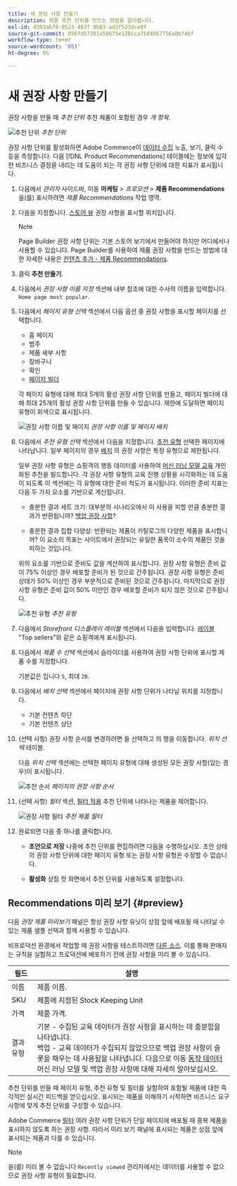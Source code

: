 ```yaml
---
title: 새 권장 사항 만들기
description: 제품 추천 단위를 만드는 방법을 알아봅니다.
exl-id: d393ab78-0523-463f-9b03-ad3f523dce0f
source-git-commit: d56fd57281a5b675e128cca75d4057756a0bf4bf
workflow-type: tm+mt
source-wordcount: '853'
ht-degree: 0%

---
```


# 새 권장 사항 만들기

권장 사항을 만들 때 _추천 단위_ 추천 제품이 포함된 경우 _개 항목_.

![추천 단위](assets/unit.png)
_추천 단위_

권장 사항 단위를 활성화하면 Adobe Commerce이 [데이터 수집](workspace.md) 노출, 보기, 클릭 수 등을 측정합니다. 다음 [!DNL Product Recommendations] 테이블에는 정보에 입각한 비즈니스 결정을 내리는 데 도움이 되는 각 권장 사항 단위에 대한 지표가 표시됩니다.

1. 다음에서 _관리자_ 사이드바, 이동 **마케팅** > _프로모션_ > **제품 Recommendations** 을(를) 표시하려면 _제품 Recommendations_ 작업 영역.

1. 다음을 지정합니다. [스토어 뷰](https://experienceleague.adobe.com/docs/commerce-admin/start/setup/websites-stores-views.html#scope-settings) 권장 사항을 표시할 위치입니다.

   >[!NOTE]
   >
   > Page Builder 권장 사항 단위는 기본 스토어 보기에서 만들어야 하지만 어디에서나 사용할 수 있습니다. Page Builder를 사용하여 제품 권장 사항을 만드는 방법에 대한 자세한 내용은 [컨텐츠 추가 - 제품 Recommendations](https://experienceleague.adobe.com/docs/commerce-admin/page-builder/add-content/recommendations.html).

1. 클릭 **추천 만들기**.

1. 다음에서 _권장 사항 이름 지정_ 섹션에 내부 참조에 대한 수사적 이름을 입력합니다. `Home page most popular`.

1. 다음에서 _페이지 유형 선택_ 섹션에서 다음 옵션 중 권장 사항을 표시할 페이지를 선택합니다.

   - 홈 페이지
   - 범주
   - 제품 세부 사항
   - 장바구니
   - 확인
   - [페이지 빌더](https://experienceleague.adobe.com/docs/commerce-admin/page-builder/add-content/recommendations.html)

   각 페이지 유형에 대해 최대 5개의 활성 권장 사항 단위를 만들고, 페이지 빌더에 대해 최대 25개의 활성 권장 사항 단위를 만들 수 있습니다. 제한에 도달하면 페이지 유형이 회색으로 표시됩니다.

   ![권장 사항 이름 및 페이지](assets/create-recommendation.png)
   _권장 사항 이름 및 페이지 배치_

1. 다음에서 _추천 유형 선택_ 섹션에서 다음을 지정합니다. [추천 유형](type.md) 선택한 페이지에 나타납니다. 일부 페이지의 경우 [배치](placement.md) 의 권장 사항은 특정 유형으로 제한됩니다.

   일부 권장 사항 유형은 쇼핑객의 행동 데이터를 사용하여 [머신 러닝 모델 교육](behavioral-data.md) 개인화된 추천을 빌드합니다. 각 권장 사항 유형의 교육 진행 상황을 시각화하는 데 도움이 되도록 이 섹션에는 각 유형에 대한 준비 척도가 표시됩니다. 이러한 준비 지표는 다음 두 가지 요소를 기반으로 계산됩니다.

   - 충분한 결과 세트 크기: 대부분의 시나리오에서 이 사용을 피할 만큼 충분한 결과가 반환됩니까? [백업 권장 사항](behavioral-data.md#backuprecs)?

   - 충분한 결과 집합 다양성: 반환되는 제품이 카탈로그의 다양한 제품을 표시합니까? 이 요소의 목표는 사이트에서 권장되는 유일한 품목이 소수의 제품인 것을 피하는 것입니다.

   위의 요소를 기반으로 준비도 값을 계산하여 표시합니다. 권장 사항 유형은 준비 값이 75% 이상인 경우 배포할 준비가 된 것으로 간주됩니다. 권장 사항 유형은 준비 상태가 50% 이상인 경우 부분적으로 준비된 것으로 간주됩니다. 마지막으로 권장 사항 유형은 준비 값이 50% 미만인 경우 배포할 준비가 되지 않은 것으로 간주됩니다.

   ![추천 유형](assets/create-recommendation-select-type.png)
   _추천 유형_

1. 다음에서 _Storefront 디스플레이 레이블_ 섹션에서 다음을 입력합니다. [레이블](placement.md#recommendation-labels) &quot;Top sellers&quot;와 같은 쇼핑객에게 표시됩니다.

1. 다음에서 _제품 수 선택_ 섹션에서 슬라이더를 사용하여 권장 사항 단위에 표시할 제품 수를 지정합니다.

   기본값은 입니다 `5`, 최대 `20`.

1. 다음에서 _배치 선택_ 섹션에서 페이지에 권장 사항 단위가 나타날 위치를 지정합니다.

   - 기본 컨텐츠 하단
   - 기본 컨텐츠 상단

1. (선택 사항) 권장 사항 순서를 변경하려면 을 선택하고 의 행을 이동합니다. _위치 선택_ 테이블.

   다음 _위치 선택_ 섹션에는 선택한 페이지 유형에 대해 생성된 모든 권장 사항(있는 경우)이 표시됩니다.

   ![추천 순서](assets/create-recommendation-select-placement.png)
   _페이지의 권장 사항 순서_

1. (선택 사항) _필터_ 섹션, [필터 적용](filters.md) 추천 단위에 나타나는 제품을 제어합니다.

   ![권장 사항 필터](assets/create-recommendation-filter-products.png)
   _추천 제품 필터_

1. 완료되면 다음 중 하나를 클릭합니다.

   - **초안으로 저장** 나중에 추천 단위를 편집하려면 다음을 수행하십시오. 초안 상태의 권장 사항 단위에 대한 페이지 유형 또는 권장 사항 유형은 수정할 수 없습니다.

   - **활성화** 상점 첫 화면에서 추천 단위를 사용하도록 설정합니다.

## Recommendations 미리 보기 {#preview}

다음 _권장 제품 미리보기_ 패널은 항상 권장 사항 유닛이 상점 앞에 배포될 때 나타날 수 있는 제품 샘플 선택과 함께 사용할 수 있습니다.

비프로덕션 환경에서 작업할 때 권장 사항을 테스트하려면 [다른 소스](settings.md). 이를 통해 판매자는 규칙을 실험하고 프로덕션에 배포하기 전에 권장 사항을 미리 볼 수 있습니다.

| 필드 | 설명 |
|---|---|
| 이름 | 제품 이름. |
| SKU | 제품에 지정된 Stock Keeping Unit |
| 가격 | 제품 가격. |
| 결과 유형 | 기본 - 수집된 교육 데이터가 권장 사항을 표시하는 데 충분함을 나타냅니다.<br />백업 - 교육 데이터가 수집되지 않았으므로 백업 권장 사항이 슬롯을 채우는 데 사용됨을 나타냅니다. 다음으로 이동 [동작 데이터](behavioral-data.md) 머신 러닝 모델 및 백업 권장 사항에 대해 자세히 알아보십시오. |

추천 단위를 만들 때 페이지 유형, 추천 유형 및 필터를 실험하여 포함될 제품에 대한 즉각적인 실시간 피드백을 얻으십시오. 표시되는 제품을 이해하기 시작하면 비즈니스 요구 사항에 맞게 추천 단위를 구성할 수 있습니다.

Adobe Commerce [필터](filters.md) 여러 권장 사항 단위가 단일 페이지에 배포될 때 중복 제품을 표시하지 않도록 하는 권장 사항. 따라서 미리 보기 패널에 표시되는 제품은 상점 앞에 표시되는 제품과 다를 수 있습니다.

>[!NOTE]
>
> 을(를) 미리 볼 수 없습니다 `Recently viewed` 관리자에서는 데이터를 사용할 수 없으므로 권장 사항 유형이 필요합니다.
